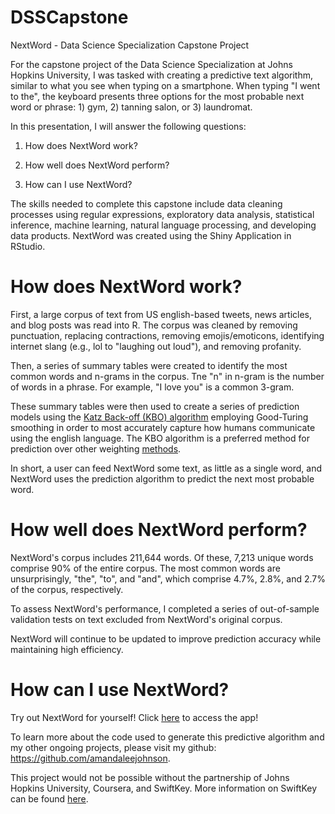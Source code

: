 # DSSCapstone
NextWord - Data Science Specialization Capstone Project


For the capstone project of the Data Science Specialization at Johns Hopkins University, I was tasked with creating a predictive text algorithm, similar to what you see when typing on a smartphone. When typing "I went to the", the keyboard presents three options for the most probable next word or phrase: 1) gym, 2) tanning salon, or 3) laundromat.

In this presentation, I will answer the following questions:

1. How does NextWord work?

2. How well does NextWord perform?

3. How can I use NextWord?

The skills needed to complete this capstone include data cleaning processes using regular expressions, exploratory data analysis, statistical inference, machine learning, natural language processing, and developing data products. NextWord was created using the Shiny Application in RStudio.


How does NextWord work?
========================================================

First, a large corpus of text from US english-based tweets, news articles, and blog posts was read into R. The corpus was cleaned by removing punctuation, replacing contractions, removing emojis/emoticons, identifying internet slang (e.g., lol to "laughing out loud"), and removing profanity. 

Then, a series of summary tables were created to identify the most common words and n-grams in the corpus. Tne "n" in n-gram is the number of words in a phrase. For example, "I love you" is a common 3-gram. 

These summary tables were then used to create a series of prediction models using the [Katz Back-off (KBO) algorithm](https://en.wikipedia.org/wiki/Katz's_back-off_model) employing Good-Turing smoothing in order to most accurately capture how humans communicate using the english language. The KBO algorithm is a preferred method for prediction over other weighting [methods](https://web.stanford.edu/~jurafsky/slp3/3.pdf).

In short, a user can feed NextWord some text, as little as a single word, and NextWord uses the prediction algorithm to predict the next most probable word. 


How well does NextWord perform?
========================================================

NextWord's corpus includes 211,644 words. Of these, 7,213 unique words comprise 90% of the entire corpus. The most common words are unsurprisingly, "the", "to", and "and", which comprise 4.7%, 2.8%, and 2.7% of the corpus, respectively.

To assess NextWord's performance, I completed a series of out-of-sample validation tests on text excluded from NextWord's original corpus.

NextWord will continue to be updated to improve prediction accuracy while maintaining high efficiency.


How can I use NextWord?
========================================================

Try out NextWord for yourself! Click [here](https://ajohns34.shinyapps.io/DSS_Capstone/) to access the app!

To learn more about the code used to generate this predictive algorithm and my other ongoing projects, please visit my github: <https://github.com/amandaleejohnson>. 

This project would not be possible without the partnership of Johns Hopkins University, Coursera, and SwiftKey. More information on SwiftKey can be found [here](https://www.microsoft.com/en-us/swiftkey?activetab=pivot_1:primaryr2).

